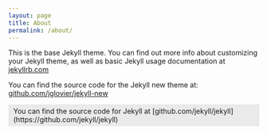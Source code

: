 ```yaml
---
layout: page
title: About
permalink: /about/
---
```


This is the base Jekyll theme. You can find out more info about customizing your Jekyll theme, as well as basic Jekyll usage documentation at [jekyllrb.com](http://jekyllrb.com/)

You can find the source code for the Jekyll new theme at: [github.com/jglovier/jekyll-new](https://github.com/jglovier/jekyll-new)

<div style="background-color:#eaeaea;padding: 5px 10px;">
You can find the source code for Jekyll at [github.com/jekyll/jekyll](https://github.com/jekyll/jekyll)
</div>